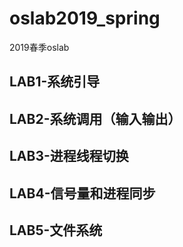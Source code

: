 # oslab2019_spring
2019春季oslab
## LAB1-系统引导
## LAB2-系统调用（输入输出）
## LAB3-进程线程切换
## LAB4-信号量和进程同步
## LAB5-文件系统
